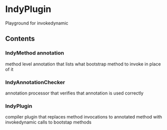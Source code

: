 # IndyPlugin
Playground for invokedynamic

## Contents

### IndyMethod annotation
method level annotation that lists what bootstrap method to invoke in place of it

### IndyAnnotationChecker
annotation processor that verifies that annotation is used correctly

### IndyPlugin
compiler plugin that replaces method invocations to annotated method with invokedynamic calls to bootstap methods 

